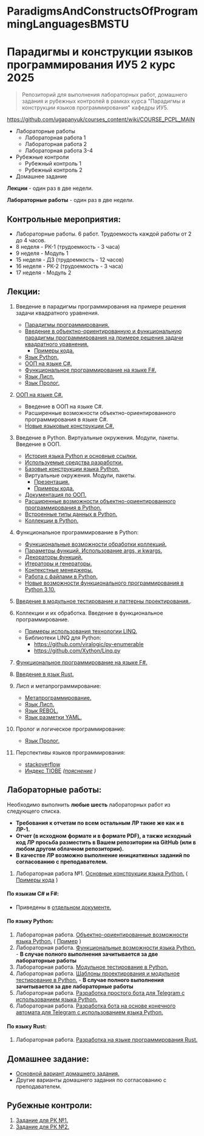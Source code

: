 # ParadigmsAndConstructsOfProgrammingLanguagesBMSTU
# Парадигмы и конструкции языков программирования ИУ5 2 курс 2025

> Репозиторий для выполнения лабораторных работ, домашнего задания и рубежных контролей в рамках курса "Парадигмы и конструкции языков программирования" кафедры ИУ5.

https://github.com/ugapanyuk/courses_content/wiki/COURSE_PCPL_MAIN

 - Лабораторные работы
	 - Лабораторная работа 1
	 - Лабораторная работа 2
	 - Лабораторная работа 3-4
 - Рубежные контроли
	 - Рубежный контроль 1
	 - Рубежный контроль 2
 - Домашнее задание

**Лекции** - один раз в две недели.

**Лабораторные работы** - один раз в две недели.

## Контрольные мероприятия:
* Лабораторные работы. 6 работ. Трудоемкость каждой работы от 2 до 4 часов.
* 8 неделя - РК-1 (трудоемкость - 3 часа)
* 9 неделя - Модуль 1
* 15 неделя - ДЗ (трудоемкость - 12 часов)
* 16 неделя - РК-2 (трудоемкость - 3 часа)
* 17 неделя - Модуль 2

## Лекции:

1. Введение в парадигмы программирования на примере решения задачи квадратного уравнения.
    * [Парадигмы программирования.](https://ru.wikipedia.org/wiki/Парадигма_программирования)
    * [Введение в объектно-ориентированную и функциональную парадигмы программирования на примере решения задачи квадратного уравнения.](https://github.com/ugapanyuk/courses_current/blob/main/python/square_roots_2024/square_roots.pdf)
        * [Примеры кода.](https://github.com/ugapanyuk/courses_current/tree/main/python/square_roots_2024/square_roots_code)
    * [Язык Python.](https://github.com/ugapanyuk/BKIT_2022/)
    * [ООП на языке C#.](https://ugapanyuk.github.io/data/sharp_course_2017.zip)
    * [Функциональное программирование на языке F#.](https://ugapanyuk.github.io/data/fp.pdf)
    * [Язык Лисп.](https://ru.wikipedia.org/wiki/Лисп)
    * [Язык Пролог.](https://ru.wikipedia.org/wiki/Пролог_(язык_программирования))

1. [ООП на языке C#.](https://ugapanyuk.github.io/data/sharp_course_2017.zip)
    * Введение в ООП на языке C#.
    * Расширенные возможности объектно-ориентированного программирования в языке C#.
    * [Новые языковые конструкции C#.](https://learn.microsoft.com/ru-ru/dotnet/csharp/whats-new/csharp-13)

1. Введение в Python. Виртуальные окружения. Модули, пакеты. Введение в ООП.
    * [История языка Python и основные ссылки.](https://github.com/ugapanyuk/BKIT_2022/wiki/python_intro)
    * [Используемые средства разработки.](https://github.com/ugapanyuk/BKIT_2022/wiki/IDE)
    * [Базовые конструкции языка Python.](https://nbviewer.jupyter.org/github/ugapanyuk/BKIT_2022/blob/main/notebooks/lect_1/python_lect_1.ipynb)
    * Виртуальные окружения. Модули, пакеты.    
        * [Презентация.](https://github.com/ugapanyuk/BKIT_2022/blob/master/pdf/modules.pdf)
        * [Примеры кода.](https://github.com/ugapanyuk/BKIT_2022/tree/main/code/lect2_code)
    * [Документация по ООП.](https://docs.python.org/3/tutorial/classes.html)
    * [Расширенные возможности объектно-ориентированного программирования в Python.](https://nbviewer.jupyter.org/github/ugapanyuk/BKIT_2022/blob/main/notebooks/oop/oop_adv.ipynb)
    * [Встроенные типы данных в Python.](https://nbviewer.jupyter.org/github/ugapanyuk/BKIT_2022/blob/main/notebooks/types_collections/built_in_types.ipynb)
    * [Коллекции в Python.](https://nbviewer.jupyter.org/github/ugapanyuk/BKIT_2022/blob/main/notebooks/types_collections/collections.ipynb)
  
1. Функциональное программирование в Python:
    * [Функциональные возможности обработки коллекций.](https://nbviewer.jupyter.org/github/ugapanyuk/BKIT_2022/blob/main/notebooks/fp/fp_collections.ipynb)
    * [Параметры функций. Использование args, и kwargs.](https://nbviewer.jupyter.org/github/ugapanyuk/BKIT_2022/blob/main/notebooks/fp/args_kwargs.ipynb)
    * [Декораторы функций.](https://nbviewer.jupyter.org/github/ugapanyuk/BKIT_2022/blob/main/notebooks/fp/decorators.ipynb)
    * [Итераторы и генераторы.](https://nbviewer.jupyter.org/github/ugapanyuk/BKIT_2022/blob/main/notebooks/fp/iterators_generators.ipynb)
    * [Контекстные менеджеры.](https://nbviewer.jupyter.org/github/ugapanyuk/BKIT_2022/blob/main/notebooks/fp/context_managers.ipynb)
    * [Работа с файлами в Python.](https://nbviewer.jupyter.org/github/ugapanyuk/BKIT_2022/blob/main/notebooks/fp/files/files.ipynb)
    * [Новые возможности функционального программирования в Python 3.10.](https://docs.python.org/3.10/whatsnew/3.10.html)

1. [Введение в модульное тестирование и паттерны проектирования.](https://github.com/ugapanyuk/courses_content/blob/main/pres/pcpl/test_pattern.pdf).

1. Коллекции и их обработка. Введение в функциональное программирование. 
    * [Примеры использования технологии LINQ.](https://ugapanyuk.github.io/data/linq.zip)
    * Библиотеки LINQ для Python:
        * https://github.com/viralogic/py-enumerable
        * https://github.com/Xython/Linq.py 

1. [Функциональное программирование на языке F#.](https://ugapanyuk.github.io/data/fp.pdf)

1. [Введение в язык Rust.](https://github.com/ugapanyuk/courses_content/blob/main/pres/pcpl/rust_2023.pdf)

1. Лисп и метапрограммирование:
    * [Метапрограммирование.](https://ru.wikipedia.org/wiki/Метапрограммирование)
    * [Язык Лисп.](https://ru.wikipedia.org/wiki/Лисп)
    * [Язык REBOL.](https://ru.wikipedia.org/wiki/REBOL)
    * [Язык разметки YAML.](https://ru.wikipedia.org/wiki/YAML)

1. Пролог и логическое программирование:
    * [Язык Пролог.](https://ru.wikipedia.org/wiki/Пролог_(язык_программирования))

1. Перспективы языков программирования:
    * [stackoverflow](https://survey.stackoverflow.co/2023/#most-popular-technologies-language)
    * [Индекс TIOBE](https://www.tiobe.com/tiobe-index/) _([пояснение](https://ru.wikipedia.org/wiki/Индекс_TIOBE) )_


## Лабораторные работы:

Необходимо выполнить **любые шесть** лабораторных работ из следующего списка.

* **Требования к отчетам по всем остальным ЛР такие же как и в ЛР-1.**
* **Отчет (в исходном формате и в формате PDF), а также исходный код ЛР просьба разместить в Вашем репозитории на GitHub (или в любом другом облачном репозитории).**
* **В качестве ЛР возможно выполнение инициативных заданий по согласованию с преподавателем.**

1. Лабораторная работа №1. [Основные конструкции языка Python.](https://github.com/ugapanyuk/BKIT_2022/wiki/lab_python_intro) ( [Примеры кода](https://github.com/ugapanyuk/courses_current/tree/main/python/square_roots_2024/square_roots_code/SquareRootPython) )

#### По языкам C# и F#:
* Приведены в [отдельном документе.](https://github.com/ugapanyuk/courses_content/blob/main/tasks/labs_cf_sharp.pdf)

#### По языку Python:
1. Лабораторная работа. [Объектно-ориентированные возможности языка Python.](https://github.com/ugapanyuk/BKIT_2022/wiki/lab_python_oop) ( [Пример](https://github.com/ugapanyuk/BKIT_2022/tree/main/code/lab2_code) )
1. Лабораторная работа. [Функциональные возможности языка Python.](https://github.com/ugapanyuk/BKIT_2022/wiki/lab_python_fp) - **В случае полного выполнения зачитывается за две лабораторные работы**
1. Лабораторная работа. [Модульное тестирование в Python.](https://github.com/ugapanyuk/BKIT_2022/wiki/lab_python_test) 
1. Лабораторная работа. [Шаблоны проектирования и модульное тестирование в Python.](https://github.com/ugapanyuk/BKIT_2021/wiki/lab_python_test) - **В случае полного выполнения зачитывается за две лабораторные работы**
1. Лабораторная работа. [Разработка простого бота для Telegram с использованием языка Python.](https://github.com/ugapanyuk/BKIT_2021/wiki/lab_bot1)
1. Лабораторная работа. [Разработка бота на основе конечного автомата для Telegram с использованием языка Python.](https://github.com/ugapanyuk/BKIT_2021/wiki/lab_bot2)


#### По языку Rust:
1. Лабораторная работа. [Разработка на языке программирования Rust.](https://github.com/ugapanyuk/BKIT_2022/wiki/lab_rust)


## Домашнее задание:
* [Основной вариант домашнего задания.](https://github.com/ugapanyuk/courses_content/wiki/DZ)
* Другие варианты домашнего задания по согласованию с преподавателем.

## Рубежные контроли:
1. [Задание для РК №1.](https://github.com/ugapanyuk/courses_current/blob/main/python/rk/pcpl/pcpl_rk_1.pdf) 
1. [Задание для РК №2.](https://github.com/ugapanyuk/courses_current/blob/main/python/rk/pcpl/pcpl_rk_2.pdf) 


